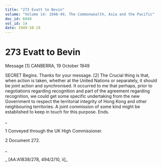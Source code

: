 ```yaml
---
title: "273 Evatt to Bevin"
volume: "Volume 14: 1948-49, The Commonwealth, Asia and the Pacific"
doc_id: 6049
vol_id: 14
date: 1949-10-19
---
```


# 273 Evatt to Bevin

Message [1] CANBERRA, 19 October 1949

SECRET Begins. Thanks for your message. [2] The Crucial thing is that, when action is taken, whether at the United Nations or separately, it should be joint action and synchronised. It occurred to me that perhaps, prior to negotiations regarding recognition and part of the agreement regarding recognition, we could get some specific undertaking from the new Government to respect the territorial integrity of Hong Kong and other neighbouring territories. A joint commission of some kind might be established to keep in touch for this purpose. Ends.

_

1 Conveyed through the UK High Commissioner.

2 Document 272.

_

_ [AA:A1838/278, 494/2/10, ii]_
